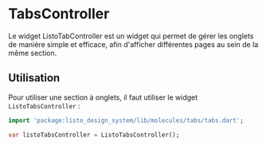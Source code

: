 # TabsController

Le widget ListoTabController est un widget qui permet de gérer les onglets de manière simple et efficace, afin d'afficher différentes pages au sein de la même section.

## Utilisation

Pour utiliser une section à onglets, il faut utiliser le widget `ListoTabsController` :

```dart
import 'package:listo_design_system/lib/molecules/tabs/tabs.dart';

var listoTabsController = ListoTabsController();
```